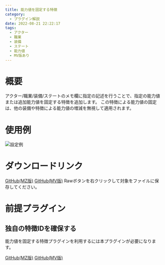 ```yaml
---
title: 能力値を固定する特徴
category:
  - プラグイン解説
date: 2022-08-21 22:22:17
tags:
  - アクター
  - 職業
  - 装備
  - ステート
  - 能力値
  - MV版あり
---
```


# 概要

アクター/職業/装備/ステートのメモ欄に指定の記述を行うことで、指定の能力値または追加能力値を固定する特徴を追加します。
この特徴による能力値の固定は、他の装備や特徴による能力値の増減を無視して適用されます。

# 使用例

![設定例](setting.png "設定例")

# ダウンロードリンク

[GitHub(MZ版)](https://github.com/elleonard/DarkPlasma-MZ-Plugins/blob/release/DarkPlasma_FixParameterTrait.js)
[GitHub(MV版)](https://github.com/elleonard/DarkPlasma-MV-Plugins/blob/release/DarkPlasma_FixParameterTrait.js)
Rawボタンを右クリックして対象をファイルに保存してください。

# 前提プラグイン

## 独自の特徴IDを確保する

能力値を固定する特徴プラグインを利用するには本プラグインが必要になります。

[GitHub(MZ版)](https://github.com/elleonard/DarkPlasma-MZ-Plugins/blob/release/DarkPlasma_AllocateUniqueTraitId.js)
[GitHub(MV版)](https://github.com/elleonard/DarkPlasma-MV-Plugins/blob/release/DarkPlasma_AllocateUniqueTraitId.js)

